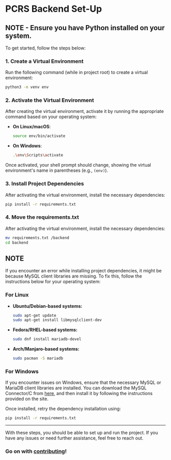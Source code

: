 # PCRS Backend Set-Up

## **NOTE** - Ensure you have Python installed on your system.

To get started, follow the steps below:

### 1. **Create a Virtual Environment**

Run the following command (while in project root) to create a virtual environment:

```bash
python3 -m venv env
```

### 2. **Activate the Virtual Environment**

After creating the virtual environment, activate it by running the appropriate command based on your operating system:

- **On Linux/macOS**:

  ```bash
  source env/bin/activate
  ```

- **On Windows**:

  ```bash
  .\env\Scripts\activate
  ```

Once activated, your shell prompt should change, showing the virtual environment's name in parentheses (e.g., `(env)`).

### 3. **Install Project Dependencies**

After activating the virtual environment, install the necessary dependencies:

```bash
pip install -r requirements.txt
```

### 4. **Move the requirements.txt**

After activating the virtual environment, install the necessary dependencies:

```bash
mv requirements.txt /backend
cd backend
```

## **NOTE**

If you encounter an error while installing project dependencies, it might be because MySQL client libraries are missing. To fix this, follow the instructions below for your operating system:

### **For Linux**

- **Ubuntu/Debian-based systems:**

  ```bash
  sudo apt-get update
  sudo apt-get install libmysqlclient-dev
  ```

- **Fedora/RHEL-based systems:**

  ```bash
  sudo dnf install mariadb-devel
  ```

- **Arch/Manjaro-based systems:**

  ```bash
  sudo pacman -S mariadb
  ```

### **For Windows**

If you encounter issues on Windows, ensure that the necessary MySQL or MariaDB client libraries are installed. You can download the MySQL Connector/C from [here](https://dev.mysql.com/downloads/connector/c/), and then install it by following the instructions provided on the site.

Once installed, retry the dependency installation using:

```bash
pip install -r requirements.txt
```

---

With these steps, you should be able to set up and run the project. If you have any issues or need further assistance, feel free to reach out.

### Go on with [contributing](../CONTRIBUTING.md)!
